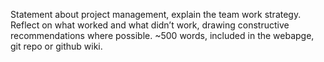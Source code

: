 Statement about project management, explain the team work strategy. Reflect on
what worked and what didn’t work, drawing constructive recommendations where
possible. ~500 words, included in the webapge, git repo or github wiki.
